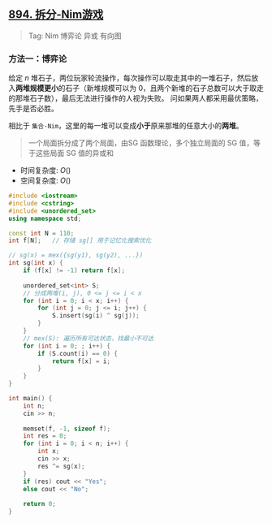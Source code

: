 ## [894. 拆分-Nim游戏](https://www.acwing.com/problem/content/896/)

> Tag: Nim 博弈论 异或 有向图

### 方法一：博弈论

给定 $n$ 堆石子，两位玩家轮流操作，每次操作可以取走其中的一堆石子，然后放入**两堆规模更小**的石子（新堆规模可以为 0，且两个新堆的石子总数可以大于取走的那堆石子数），最后无法进行操作的人视为失败。
问如果两人都采用最优策略，先手是否必胜。

相比于 `集合-Nim`，这里的每一堆可以变成**小于**原来那堆的任意大小的**两堆**。

> 一个局面拆分成了两个局面，由SG 函数理论，多个独立局面的 SG 值，等于这些局面 SG 值的异或和

* 时间复杂度: ${O()}$
* 空间复杂度: ${O()}$
```c++
#include <iostream>
#include <cstring>
#include <unordered_set>
using namespace std;

const int N = 110;
int f[N];   // 存储 sg[] 用于记忆化搜索优化

// sg(x) = mex({sg(y1), sg(y2), ...})
int sg(int x) {
    if (f[x] != -1) return f[x];
    
    unordered_set<int> S;
    // 分成两堆(i, j), 0 <= j <= i < x
    for (int i = 0; i < x; i++) {
        for (int j = 0; j <= i; j++) {
            S.insert(sg(i) ^ sg(j));
        }
    }
    // mex(S): 遍历所有可达状态，找最小不可达
    for (int i = 0; ; i++) {
        if (S.count(i) == 0) {
            return f[x] = i;
        }
    }
}

int main() {
    int n;
    cin >> n;
    
    memset(f, -1, sizeof f);
    int res = 0;
    for (int i = 0; i < n; i++) {
        int x;
        cin >> x;
        res ^= sg(x);
    }
    if (res) cout << "Yes";
    else cout << "No";
    
    return 0;
}
```